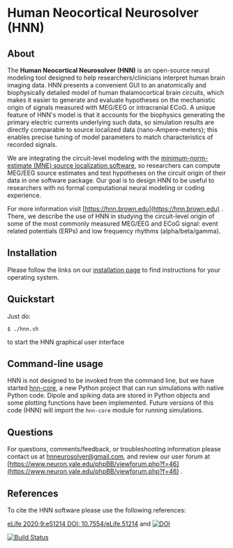 # Human Neocortical Neurosolver (HNN)

## About

The **Human Neocortical Neurosolver (HNN)** is an open-source neural modeling tool designed to help
researchers/clinicians interpret human brain imaging data. HNN presents a convenient GUI to an
anatomically and biophysically detailed model of human thalamocortical brain circuits, which
makes it easier to generate and evaluate hypotheses on the mechanistic origin of signals measured
with MEG/EEG or intracranial ECoG. A unique feature of HNN's model is that it accounts for the
biophysics generating the primary electric currents underlying such data, so simulation results
are directly comparable to source localized data (nano-Ampere-meters); this enables precise
tuning of model parameters to match characteristics of recorded signals.

We are integrating the circuit-level modeling with the [minimum-norm-estimate (MNE) source
localization software](https://martinos.org/mne/stable/index.html), so researchers can compute
MEG/EEG source estimates and test hypotheses on
the circuit origin of their data in one software package. Our goal is to design HNN to be useful
to researchers with no formal computational neural modeling or coding experience.

For more information visit [https://hnn.brown.edu](https://hnn.brown.edu) . There, we describe the use of HNN in studying the
circuit-level origin of some of the most commonly measured MEG/EEG and ECoG signal: event related
potentials (ERPs) and low frequency rhythms (alpha/beta/gamma).

## Installation

Please follow the links on our [installation page](installer) to find instructions for your operating system.

## Quickstart

Just do:

    $ ./hnn.sh

to start the HNN graphical user interface

## Command-line usage

HNN is not designed to be invoked from the command line, but we have started
[hnn-core](https://jonescompneurolab.github.io/hnn-core), a new Python project that can run
simulations with native Python code. Dipole and spiking data are stored in Python objects
and some plotting functions have been implemented. Future versions of this code (HNN) will
import the `hnn-core` module for running simulations.

## Questions

For questions, comments/feedback, or troubleshooting information please contact
us at hnneurosolver@gmail.com, and review our user forum at
[https://www.neuron.yale.edu/phpBB/viewforum.php?f=46](https://www.neuron.yale.edu/phpBB/viewforum.php?f=46) .

## References

To cite the HNN software please use the following references:

 [eLife 2020;9:e51214 DOI: 10.7554/eLife.51214](https://doi.org/10.7554/eLife.51214)
 and
 [![DOI](https://zenodo.org/badge/128077928.svg)](https://zenodo.org/badge/latestdoi/128077928)

[![Build Status](https://travis-ci.com/jonescompneurolab/hnn.svg?branch=master)](https://travis-ci.com/jonescompneurolab/hnn)
